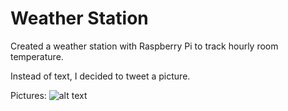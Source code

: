 # Weather Station

Created a weather station with Raspberry Pi to track hourly room temperature.

Instead of text, I decided to tweet a picture.

Pictures:
![alt text](https://image.ibb.co/fxSy8x/Screen_Shot_2018_02_09_at_4_01_35_AM.png)
